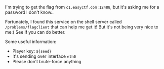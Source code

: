 I'm trying to get the flag from `c1.easyctf.com:12488`, but it's asking me for a password I don't know..

Fortunately, I found this service on the shell server called `/problems/flagclient` that can help me get it! But it's not being very nice to me:( See if you can do better.

Some useful information:

- Player key: `${seed}`
- It's sending over interface `eth0`
- Please don't brute-force anything
